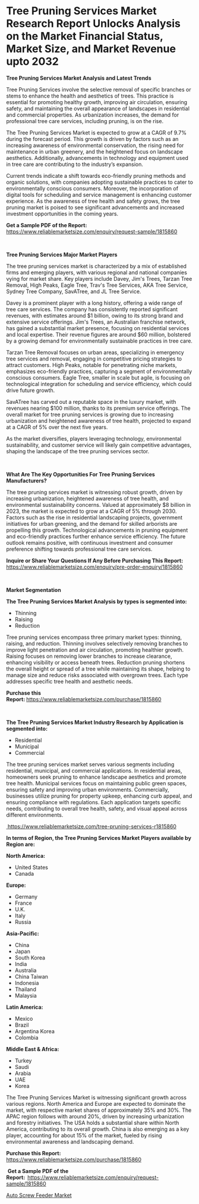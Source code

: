 <p><h1>Tree Pruning Services Market Research Report Unlocks Analysis on the Market Financial Status, Market Size, and Market Revenue upto 2032</h1></p><p><strong>Tree Pruning Services Market Analysis and Latest Trends</strong></p>
<p><p>Tree Pruning Services involve the selective removal of specific branches or stems to enhance the health and aesthetics of trees. This practice is essential for promoting healthy growth, improving air circulation, ensuring safety, and maintaining the overall appearance of landscapes in residential and commercial properties. As urbanization increases, the demand for professional tree care services, including pruning, is on the rise.</p><p>The Tree Pruning Services Market is expected to grow at a CAGR of 9.7% during the forecast period. This growth is driven by factors such as an increasing awareness of environmental conservation, the rising need for maintenance in urban greenery, and the heightened focus on landscape aesthetics. Additionally, advancements in technology and equipment used in tree care are contributing to the industry’s expansion.</p><p>Current trends indicate a shift towards eco-friendly pruning methods and organic solutions, with companies adopting sustainable practices to cater to environmentally conscious consumers. Moreover, the incorporation of digital tools for scheduling and service management is enhancing customer experience. As the awareness of tree health and safety grows, the tree pruning market is poised to see significant advancements and increased investment opportunities in the coming years.</p></p>
<p><strong>Get a Sample PDF of the Report:&nbsp;</strong> <a href="https://www.reliablemarketsize.com/enquiry/request-sample/1815860?utm_campaign=3055&utm_medium=2&utm_source=Github&utm_content=ia&utm_term=10042025&utm_id=tree-pruning-services">https://www.reliablemarketsize.com/enquiry/request-sample/1815860</a></p>
<p>&nbsp;</p>
<p><strong>Tree Pruning Services Major Market Players</strong></p>
<p><p>The tree pruning services market is characterized by a mix of established firms and emerging players, with various regional and national companies vying for market share. Key players include Davey, Jim's Trees, Tarzan Tree Removal, High Peaks, Eagle Tree, Trav's Tree Services, AKA Tree Service, Sydney Tree Company, SavATree, and JL Tree Service.</p><p>Davey is a prominent player with a long history, offering a wide range of tree care services. The company has consistently reported significant revenues, with estimates around $1 billion, owing to its strong brand and extensive service offerings. Jim's Trees, an Australian franchise network, has gained a substantial market presence, focusing on residential services and local expertise. Their revenue figures are around $60 million, bolstered by a growing demand for environmentally sustainable practices in tree care.</p><p>Tarzan Tree Removal focuses on urban areas, specializing in emergency tree services and removal, engaging in competitive pricing strategies to attract customers. High Peaks, notable for penetrating niche markets, emphasizes eco-friendly practices, capturing a segment of environmentally conscious consumers. Eagle Tree, smaller in scale but agile, is focusing on technological integration for scheduling and service efficiency, which could drive future growth.</p><p>SavATree has carved out a reputable space in the luxury market, with revenues nearing $100 million, thanks to its premium service offerings. The overall market for tree pruning services is growing due to increasing urbanization and heightened awareness of tree health, projected to expand at a CAGR of 5% over the next five years.</p><p>As the market diversifies, players leveraging technology, environmental sustainability, and customer service will likely gain competitive advantages, shaping the landscape of the tree pruning services sector.</p></p>
<p>&nbsp;</p>
<p><strong>What Are The Key Opportunities For Tree Pruning Services Manufacturers?</strong></p>
<p><p>The tree pruning services market is witnessing robust growth, driven by increasing urbanization, heightened awareness of tree health, and environmental sustainability concerns. Valued at approximately $8 billion in 2023, the market is expected to grow at a CAGR of 5% through 2030. Factors such as the rise in residential landscaping projects, government initiatives for urban greening, and the demand for skilled arborists are propelling this growth. Technological advancements in pruning equipment and eco-friendly practices further enhance service efficiency. The future outlook remains positive, with continuous investment and consumer preference shifting towards professional tree care services.</p></p>
<p><strong>Inquire or Share Your Questions If Any Before Purchasing This Report:</strong> <a href="https://www.reliablemarketsize.com/enquiry/pre-order-enquiry/1815860?utm_campaign=3055&utm_medium=2&utm_source=Github&utm_content=ia&utm_term=10042025&utm_id=tree-pruning-services">https://www.reliablemarketsize.com/enquiry/pre-order-enquiry/1815860</a></p>
<p>&nbsp;</p>
<p><strong>Market Segmentation</strong></p>
<p><strong>The Tree Pruning Services Market Analysis by types is segmented into:</strong></p>
<p><ul><li>Thinning</li><li>Raising</li><li>Reduction</li></ul></p>
<p><p>Tree pruning services encompass three primary market types: thinning, raising, and reduction. Thinning involves selectively removing branches to improve light penetration and air circulation, promoting healthier growth. Raising focuses on removing lower branches to increase clearance, enhancing visibility or access beneath trees. Reduction pruning shortens the overall height or spread of a tree while maintaining its shape, helping to manage size and reduce risks associated with overgrown trees. Each type addresses specific tree health and aesthetic needs.</p></p>
<p><strong>Purchase this Report:&nbsp;</strong><a href="https://www.reliablemarketsize.com/purchase/1815860?utm_campaign=3055&utm_medium=2&utm_source=Github&utm_content=ia&utm_term=10042025&utm_id=tree-pruning-services">https://www.reliablemarketsize.com/purchase/1815860</a></p>
<p>&nbsp;</p>
<p><strong>The Tree Pruning Services Market Industry Research by Application is segmented into:</strong></p>
<p><ul><li>Residential</li><li>Municipal</li><li>Commercial</li></ul></p>
<p><p>The tree pruning services market serves various segments including residential, municipal, and commercial applications. In residential areas, homeowners seek pruning to enhance landscape aesthetics and promote tree health. Municipal services focus on maintaining public green spaces, ensuring safety and improving urban environments. Commercially, businesses utilize pruning for property upkeep, enhancing curb appeal, and ensuring compliance with regulations. Each application targets specific needs, contributing to overall tree health, safety, and visual appeal across different environments.</p></p>
<p><a href="https://www.reliablemarketsize.com/tree-pruning-services-r1815860?utm_campaign=3055&utm_medium=2&utm_source=Github&utm_content=ia&utm_term=10042025&utm_id=tree-pruning-services">&nbsp;https://www.reliablemarketsize.com/tree-pruning-services-r1815860</a></p>
<p><strong>In terms of Region, the Tree Pruning Services Market Players available by Region are:</strong></p>
<p>
    <p> <strong> North America: </strong>
        <ul>
            <li>United States</li>
            <li>Canada</li>
        </ul>
        </p> 
    <p> <strong> Europe: </strong>
        <ul>
            <li>Germany</li>
            <li>France</li>
            <li>U.K.</li>
            <li>Italy</li>
            <li>Russia</li>
        </ul>
        </p> 
    <p> <strong> Asia-Pacific: </strong>
        <ul>
            <li>China</li>
            <li>Japan</li>
            <li>South Korea</li>
            <li>India</li>
            <li>Australia</li>
            <li>China Taiwan</li>
            <li>Indonesia</li>
            <li>Thailand</li>
            <li>Malaysia</li>
        </ul>
        </p> 
    <p> <strong> Latin America: </strong>
        <ul>
            <li>Mexico</li>
            <li>Brazil</li>
            <li>Argentina Korea</li>
            <li>Colombia</li>
        </ul>
        </p> 
    <p> <strong> Middle East & Africa: </strong>
        <ul>
            <li>Turkey</li>
            <li>Saudi</li>
            <li>Arabia</li>
            <li>UAE</li>
            <li>Korea</li>
        </ul>
    </p>
    </p>
<p><p>The Tree Pruning Services Market is witnessing significant growth across various regions. North America and Europe are expected to dominate the market, with respective market shares of approximately 35% and 30%. The APAC region follows with around 20%, driven by increasing urbanization and forestry initiatives. The USA holds a substantial share within North America, contributing to its overall growth. China is also emerging as a key player, accounting for about 15% of the market, fueled by rising environmental awareness and landscaping demand.</p></p>
<p><strong>Purchase this Report: </strong><a href="https://www.reliablemarketsize.com/purchase/1815860?utm_campaign=3055&utm_medium=2&utm_source=Github&utm_content=ia&utm_term=10042025&utm_id=tree-pruning-services">https://www.reliablemarketsize.com/purchase/1815860</a></p>
<p>&nbsp;<strong>Get a Sample PDF of the Report:&nbsp;&nbsp;</strong><a href="https://www.reliablemarketsize.com/enquiry/request-sample/1815860?utm_campaign=3055&utm_medium=2&utm_source=Github&utm_content=ia&utm_term=10042025&utm_id=tree-pruning-services">https://www.reliablemarketsize.com/enquiry/request-sample/1815860</a></p>
<p><strong></strong></p>
<p><p><a href="https://github.com/elodielamto06/Market-Research-Report-List-1/blob/main/auto-screw-feeder-market.md?utm_campaign=3055&utm_medium=2&utm_source=Github&utm_content=ia&utm_term=10042025&utm_id=tree-pruning-services">Auto Screw Feeder Market</a></p></p>